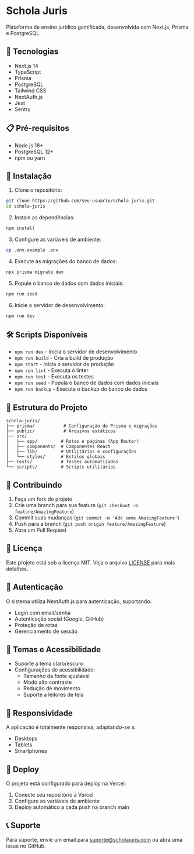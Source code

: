 # Schola Juris

Plataforma de ensino jurídico gamificada, desenvolvida com Next.js, Prisma e PostgreSQL.

## 🚀 Tecnologias

- Next.js 14
- TypeScript
- Prisma
- PostgreSQL
- Tailwind CSS
- NextAuth.js
- Jest
- Sentry

## 📋 Pré-requisitos

- Node.js 18+
- PostgreSQL 12+
- npm ou yarn

## 🔧 Instalação

1. Clone o repositório:
```bash
git clone https://github.com/seu-usuario/schola-juris.git
cd schola-juris
```

2. Instale as dependências:
```bash
npm install
```

3. Configure as variáveis de ambiente:
```bash
cp .env.example .env
```

4. Execute as migrações do banco de dados:
```bash
npx prisma migrate dev
```

5. Popule o banco de dados com dados iniciais:
```bash
npm run seed
```

6. Inicie o servidor de desenvolvimento:
```bash
npm run dev
```

## 🛠️ Scripts Disponíveis

- `npm run dev` - Inicia o servidor de desenvolvimento
- `npm run build` - Cria a build de produção
- `npm start` - Inicia o servidor de produção
- `npm run lint` - Executa o linter
- `npm run test` - Executa os testes
- `npm run seed` - Popula o banco de dados com dados iniciais
- `npm run backup` - Executa o backup do banco de dados

## 📝 Estrutura do Projeto

```
schola-juris/
├── prisma/           # Configuração do Prisma e migrações
├── public/           # Arquivos estáticos
├── src/
│   ├── app/         # Rotas e páginas (App Router)
│   ├── components/  # Componentes React
│   ├── lib/         # Utilitários e configurações
│   └── styles/      # Estilos globais
├── tests/           # Testes automatizados
└── scripts/         # Scripts utilitários
```

## 🤝 Contribuindo

1. Faça um fork do projeto
2. Crie uma branch para sua feature (`git checkout -b feature/AmazingFeature`)
3. Commit suas mudanças (`git commit -m 'Add some AmazingFeature'`)
4. Push para a branch (`git push origin feature/AmazingFeature`)
5. Abra um Pull Request

## 📄 Licença

Este projeto está sob a licença MIT. Veja o arquivo [LICENSE](LICENSE) para mais detalhes.

## 🔐 Autenticação

O sistema utiliza NextAuth.js para autenticação, suportando:
- Login com email/senha
- Autenticação social (Google, GitHub)
- Proteção de rotas
- Gerenciamento de sessão

## 🎨 Temas e Acessibilidade

- Suporte a tema claro/escuro
- Configurações de acessibilidade:
  - Tamanho da fonte ajustável
  - Modo alto contraste
  - Redução de movimento
  - Suporte a leitores de tela

## 📱 Responsividade

A aplicação é totalmente responsiva, adaptando-se a:
- Desktops
- Tablets
- Smartphones

## 🚀 Deploy

O projeto está configurado para deploy na Vercel:

1. Conecte seu repositório à Vercel
2. Configure as variáveis de ambiente
3. Deploy automático a cada push na branch main

## 📞 Suporte

Para suporte, envie um email para suporte@scholajuris.com ou abra uma issue no GitHub.
